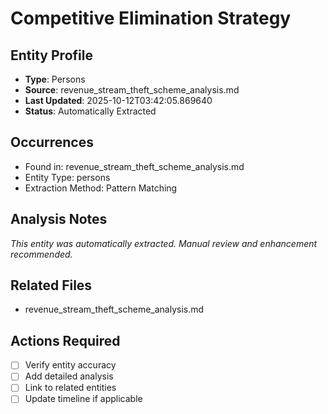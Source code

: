# Competitive Elimination Strategy

## Entity Profile
- **Type**: Persons
- **Source**: revenue_stream_theft_scheme_analysis.md
- **Last Updated**: 2025-10-12T03:42:05.869640
- **Status**: Automatically Extracted

## Occurrences
- Found in: revenue_stream_theft_scheme_analysis.md
- Entity Type: persons
- Extraction Method: Pattern Matching

## Analysis Notes
*This entity was automatically extracted. Manual review and enhancement recommended.*

## Related Files
- revenue_stream_theft_scheme_analysis.md

## Actions Required
- [ ] Verify entity accuracy
- [ ] Add detailed analysis
- [ ] Link to related entities
- [ ] Update timeline if applicable

